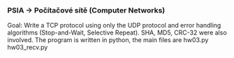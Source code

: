 ### PSIA -> Počítačové sítě (Computer Networks)

Goal: Write a TCP protocol using only the UDP protocol and error handling algorithms (Stop-and-Wait, Selective Repeat). SHA, MD5, CRC-32 were also involved. The program is written in python, the main files are hw03.py hw03_recv.py
